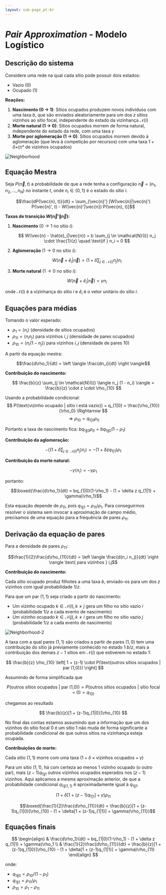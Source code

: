 ```yaml
---
layout: sub-page_pt-br
---
```


# _Pair Approximation_ - Modelo Logístico

## Descrição do sistema

Considere uma rede na qual cada sítio pode possuir dois estados:
- Vazio (0) 
- Ocupado (1)

**Reações:**
1. **Nascimento (0 $\rightarrow$ 1)**: Sítios ocupados produzem novos indivíduos com uma taxa $b$, que são enviados aleatoriamente para um dos $z$  sítios vizinhos ao sítio focal, independente do estado da vizinhança $\mathcal{N}(i)$
2. **Morte natural (1 $\rightarrow$ 0)**: Sítios ocupados morrem de forma natural, independente do estado da rede, com uma taxa $\gamma$
3. **Morte por aglomeração (1 $\rightarrow$ 0)**: Sítios ocupados morrem devido à aglomeração (que leva à competição por recursos) com uma taxa $1 + \delta \times$(n° de vizinhos ocupados)

![Neighborhood](https://pedrohpcintra.github.io/assets/img/class_notes/Neighborhood.png)

## Equação Mestra

Seja $P(\vec{n}, t)$ a probabilidade de que a rede tenha a configuração $\vec{n} = (n_1, n_2, \ldots, n_N)$ no instante $t$, onde $n_i \in \{0,1\}$ é o estado do sítio $i$.

$$\frac{dP(\vec{n}, t)}{dt} = \sum_{\vec{n}'} [W(\vec{n}|\vec{n}') P(\vec{n}', t) - W(\vec{n}'|\vec{n}) P(\vec{n}, t)]$$

**Taxas de transição $W(\vec{n}'\|\vec{n})$:**

1. **Nascimento** ($0 \to 1$ no sítio $i$):
   
   $$
   W(\vec{n} - \hat{e}_i|\vec{n}) = b \sum_{j \in \mathcal{N}(i)} n_j \cdot \frac{1}{z} \quad \text{if } n_i = 0
   $$

2. **Aglomeração** ($1 \to 0$ no sítio $i$):
   
   $$
   W(\vec{n} + \hat{e}_i|\vec{n}) = \left(1 + \delta \sum_{j \in \mathcal{N}(i)} n_j\right) n_i
   $$

3. **Morte natural** ($1 \to 0$ no sítio $i$):
   
   $$
   W(\vec{n} + \hat{e}_i|\vec{n}) = \gamma n_i
   $$

onde $\mathcal{N}(i)$ é a vizinhança do sítio $i$ e $\hat{e}_i$ é o vetor unitário do sítio $i$.

## Equações para médias

Tomando o valor esperado:
- $\rho_1 = \langle n_i \rangle$ (densidade de sítios ocupados)
- $\rho_{11} = \langle n_i n_j \rangle$ para vizinhos $i,j$ (densidade de pares ocupados)
- $\rho_{10} = \langle n_i (1-n_j) \rangle$ para vizinhos $i,j$ (densidade de pares 10)

A partir da equação mestra:

$$\frac{d\rho_1}{dt} = \left \langle \frac{dn_i}{dt} \right \rangle$$

**Contribuição do nascimento:**

$$
\frac{b}{z} \sum_{j \in \mathcal{N}(i)} \langle n_j (1 - n_i) \rangle = \frac{b}{z} \cdot z \cdot \rho_{10}
$$

Usando a probabilidade condicional:
$$
P(\text{vizinho ocupado | sítio i está vazio}) = q_{1|0} = \frac{\rho_{10}}{\rho_0} \Rightarrow
$$
$$
\Rightarrow \rho_{10} = q_{1|0} \rho_0
$$

Portanto a taxa de nascimento fica: $b q_{1\|0} \rho_0 = b q_{1\|0} (1-\rho_1)$

**Contribuição da aglomeração:**

$$
-\left \langle \left(1 + \delta \sum_{j \in \mathcal{N}(i)} n_j\right) n_i \right \rangle = -(1 + \delta z q_{1|1})\rho_1
$$

**Contribuição da morte natural:**

$$-\gamma \langle n_i \rangle = -\gamma \rho_1$$

portanto:

$$\boxed{\frac{d\rho_1}{dt} = bq_{1|0}(1-\rho_1) - (1 + \delta z q_{1|1} + \gamma)\rho_1}$$

Esta equação depende de $\rho_{11}$, poís $q_{1\|1} = \rho_{11}/\rho_{1}$. Para conseguirmos resolver o sistema sem invocar a aproximação de campo médio, precisamos de uma equação para a frequência de pares $\rho_{11}$.

## Derivação da equação de pares

Para a densidade de pares $\rho_{11}$:

$$\frac{1}{2}\frac{d\rho_{11}}{dt} = \left \langle \frac{d(n_i n_j)}{dt} \right \rangle \text{ para vizinhos } i,j$$

**Contribuição do nascimento:**

Cada sítio ocupado produz filhotes a uma taxa $b$, enviado-os para um dos $z$ vizinhos com igual probabilidade $1/z$.

Para que um par $(1,1)$ seja criado a partir do nascimento:
- Um vizinho ocupado $k \in \mathcal{N}(i), k \neq j$ gera um filho no sítio vazio $i$ (probabilidade $1/z$ a cada evento de nascimento)
- Um vizinho ocupado $k \in \mathcal{N}(j), k \neq i$ gera um filho no sítio vazio $j$ (probabilidade $1/z$ a cada evento de nascimento)

![Neighborhood-2](https://pedrohpcintra.github.io/assets/img/class_notes/Neighborhood_2.png)

A taxa com a qual pares $(1,1)$ são criados a partir de pares $(1,0)$ tem uma contribuição do sítio já previamente conhecido no estado $1$ $b/z$, mais a contribuição dos demais $z-1$ sítios em $\mathcal{N}(i)$ que estiverem no estado $1$:

$$
\frac{b}{z} \rho_{10} \left[ 1 + (z-1) \cdot P(\text{outros sítios ocupados | par (1,0)}) \right]
$$

Assumindo de forma simplificada que

$$
P(\text{outros sítios ocupados | par (1,0)}) = P(\text{outros sítios ocupados | sítio focal = 0}) = q_{1|0}
$$

chegamos ao resultado

$$
\frac{b}{z}[1 + (z-1)q_{1|0}]\rho_{10}
$$

No final das contas estamos assumindo que a informação que um dos vizinhos do sítio focal $0$ é um sítio $1$ não muda de forma significante a probabilidade condicional de que outros sítios na vizinhança esteja ocupada.

**Contribuições de morte:**

Cada sítio $(1,1)$ morre com uma taxa $(1 + \delta \times \text{vizinhos ocupados} + \gamma)$

Para um sítio $(1,1)$, há com certeza ao menos 1 vizinho ocupado (o outro par), mais $(z-1)q_{1\|1}$ outros vizinhos ocupados esperados nos $(z-1)$ vizinhos. Aqui aplicamos a mesma aproximação anterior, de que a probabilidade condicional $q_{1\|(1,1)}$ é aproximadamente igual à $q_{1\|1}$.

$$
(1 + \delta[1 + (z-1)q_{1|1}] + \gamma)\rho_{11}
$$

$$\boxed{\frac{1}{2}\frac{d\rho_{11}}{dt} = \frac{b}{z}[1 + (z-1)q_{1|0}]\rho_{10} - (1 + \delta[1 + (z-1)q_{1|1}] + \gamma)\rho_{11}}$$

## Equações finais

$$
\begin{align}
   & \frac{d\rho_1}{dt} = bq_{1|0}(1-\rho_1) - (1 + \delta z q_{1|1} + \gamma)\rho_1 \\
   & \frac{1}{2}\frac{d\rho_{11}}{dt} = \frac{b}{z}[1 + (z-1)q_{1|0}]\rho_{10} - (1 + \delta[1 + (z-1)q_{1|1}] + \gamma)\rho_{11}
\end{align}
$$

onde:
- $q_{1\|0} = \rho_{10}/(1-\rho_1)$
- $q_{1\|1} = \rho_{11}/\rho_1$ 
- $\rho_{10} = \rho_1 - \rho_{11}$